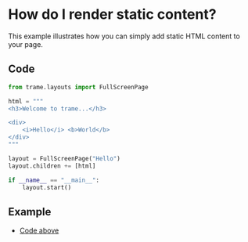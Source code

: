 # How do I render static content?

This example illustrates how you can simply add static HTML content to your page.

## Code

```python
from trame.layouts import FullScreenPage

html = """
<h3>Welcome to trame...</h3>

<div>
    <i>Hello</i> <b>World</b>
</div>
"""

layout = FullScreenPage("Hello")
layout.children += [html]

if __name__ == "__main__":
    layout.start()
```

## Example

- [Code above](https://github.com/Kitware/trame/blob/master/examples/v1/howdoi/static.py)

